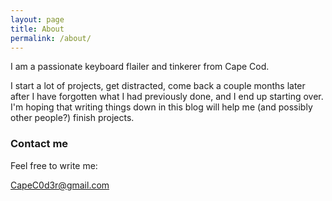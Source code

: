 ```yaml
---
layout: page
title: About
permalink: /about/
---
```


I am a passionate keyboard flailer and tinkerer from Cape Cod.

I start a lot of projects, get distracted, come back a couple months later after I have forgotten what I had previously done, and I end up starting over.  I'm hoping that writing things down in this blog will help me (and possibly other people?) finish projects. 

### Contact me

Feel free to write me:

[CapeC0d3r@gmail.com](mailto:capec0d3r@gmail.com)
